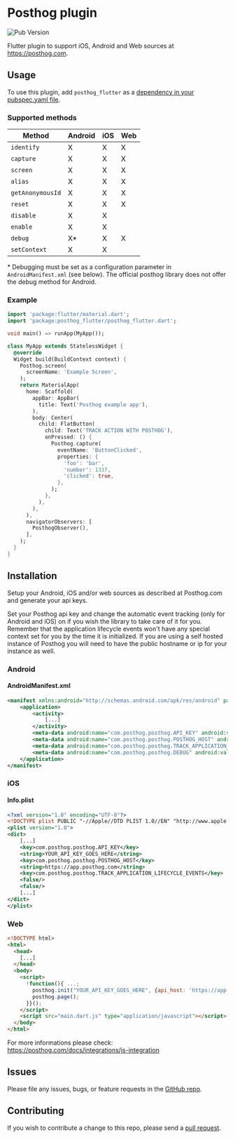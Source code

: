 # Posthog plugin

![Pub Version](https://img.shields.io/pub/v/posthog_flutter)

Flutter plugin to support iOS, Android and Web sources at https://posthog.com.

## Usage

To use this plugin, add `posthog_flutter` as a [dependency in your pubspec.yaml file](https://flutter.io/platform-plugins/).

### Supported methods

| Method           | Android | iOS | Web |
| ---------------- | ------- | --- | --- |
| `identify`       | X       | X   | X   |
| `capture`        | X       | X   | X   |
| `screen`         | X       | X   | X   |
| `alias`          | X       | X   | X   |
| `getAnonymousId` | X       | X   | X   |
| `reset`          | X       | X   | X   |
| `disable`        | X       | X   |     |
| `enable`         | X       | X   |     |
| `debug`          | X\*     | X   | X   |
| `setContext`     | X       | X   |     |

\* Debugging must be set as a configuration parameter in `AndroidManifest.xml` (see below). The official posthog library does not offer the debug method for Android.

### Example

```dart
import 'package:flutter/material.dart';
import 'package:posthog_flutter/posthog_flutter.dart';

void main() => runApp(MyApp());

class MyApp extends StatelessWidget {
  @override
  Widget build(BuildContext context) {
    Posthog.screen(
      screenName: 'Example Screen',
    );
    return MaterialApp(
      home: Scaffold(
        appBar: AppBar(
          title: Text('Posthog example app'),
        ),
        body: Center(
          child: FlatButton(
            child: Text('TRACK ACTION WITH POSTHOG'),
            onPressed: () {
              Posthog.capture(
                eventName: 'ButtonClicked',
                properties: {
                  'foo': 'bar',
                  'number': 1337,
                  'clicked': true,
                },
              );
            },
          ),
        ),
      ),
      navigatorObservers: [
        PosthogObserver(),
      ],
    );
  }
}
```

## Installation

Setup your Android, iOS and/or web sources as described at Posthog.com and generate your api keys.

Set your Posthog api key and change the automatic event tracking (only for Android and iOS) on if you wish the library to take care of it for you.
Remember that the application lifecycle events won't have any special context set for you by the time it is initialized. If you are using a self hosted instance of Posthog you will need to have the public hostname or ip for your instance as well.

### Android

#### AndroidManifest.xml

```xml
<manifest xmlns:android="http://schemas.android.com/apk/res/android" package="com.posthog.posthog_flutter_example">
    <application>
        <activity>
            [...]
        </activity>
        <meta-data android:name="com.posthog.posthog.API_KEY" android:value="YOUR_API_KEY_GOES_HERE" />
        <meta-data android:name="com.posthog.posthog.POSTHOG_HOST" android:value="https://app.posthog.com" />
        <meta-data android:name="com.posthog.posthog.TRACK_APPLICATION_LIFECYCLE_EVENTS" android:value="false" />
        <meta-data android:name="com.posthog.posthog.DEBUG" android:value="false" />
    </application>
</manifest>
```

### iOS

#### Info.plist

```xml
<?xml version="1.0" encoding="UTF-8"?>
<!DOCTYPE plist PUBLIC "-//Apple//DTD PLIST 1.0//EN" "http://www.apple.com/DTDs/PropertyList-1.0.dtd">
<plist version="1.0">
<dict>
	[...]
	<key>com.posthog.posthog.API_KEY</key>
	<string>YOUR_API_KEY_GOES_HERE</string>
	<key>com.posthog.posthog.POSTHOG_HOST</key>
	<string>https://app.posthog.com</string>
	<key>com.posthog.posthog.TRACK_APPLICATION_LIFECYCLE_EVENTS</key>
	<false/>
	<false/>
	[...]
</dict>
</plist>
```

### Web

```html
<!DOCTYPE html>
<html>
  <head>
    [...]
  </head>
  <body>
    <script>
      !function(){ ...;
        posthog.init("YOUR_API_KEY_GOES_HERE", {api_host: 'https://app.posthog.com'});
        posthog.page();
      }}();
    </script>
    <script src="main.dart.js" type="application/javascript"></script>
  </body>
</html>
```

For more informations please check: https://posthog.com/docs/integrations/js-integration

## Issues

Please file any issues, bugs, or feature requests in the [GitHub repo](https://github.com/posthog/posthog-flutter/issues/new).

## Contributing

If you wish to contribute a change to this repo, please send a [pull request](https://github.com/posthog/posthog-flutter/pulls).

